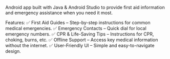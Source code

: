 Android app built with Java & Android Studio to provide first aid information and emergency assistance when you need it most.

Features:
✅ First Aid Guides – Step-by-step instructions for common medical emergencies.
✅ Emergency Contacts – Quick dial for local emergency numbers.
✅ CPR & Life-Saving Tips – Instructions for CPR, choking, burns, etc.
✅ Offline Support – Access key medical information without the internet.
✅ User-Friendly UI – Simple and easy-to-navigate design.
